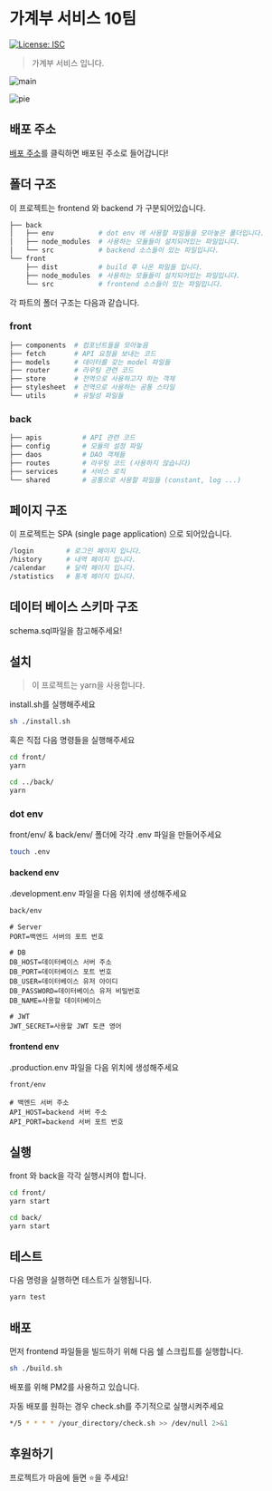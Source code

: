 # 가계부 서비스 10팀

<p>
  <a href="#" target="_blank">
    <img alt="License: ISC" src="https://img.shields.io/badge/License-ISC-yellow.svg" />
  </a>
</p>

> 가계부 서비스 입니다.

![main](https://user-images.githubusercontent.com/38618187/89118751-2f08ec00-d4e3-11ea-81ae-1fedf50090dc.gif)

![pie](https://user-images.githubusercontent.com/38618187/89609494-000fc300-d8b3-11ea-88ac-14d43456ce7e.gif)

## 배포 주소

[배포 주소](http://13.125.235.10/)를 클릭하면 배포된 주소로 들어갑니다!

## 폴더 구조

이 프로젝트는 frontend 와 backend 가 구분되어있습니다.

```bash
├── back
│   ├── env           # dot env 에 사용할 파일들을 모아놓은 폴더입니다.
│   ├── node_modules  # 사용하는 모듈들이 설치되어있는 파일입니다.
│   └── src           # backend 소스들이 있는 파일입니다.
└── front
    ├── dist          # build 후 나온 파일들 입니다.
    ├── node_modules  # 사용하는 모듈들이 설치되어있는 파일입니다.
    └── src           # frontend 소스들이 있는 파일입니다.
```

각 파트의 폴더 구조는 다음과 같습니다.

### front

```bash
├── components  # 컴포넌트들을 모아놓음
├── fetch       # API 요청을 보내는 코드
├── models      # 데이터를 갖는 model 파일들
├── router      # 라우팅 관련 코드
├── store       # 전역으로 사용하고자 하는 객체
├── stylesheet  # 전역으로 사용하는 공통 스타일
└── utils       # 유틸성 파일들
```

### back

```bash
├── apis          # API 관련 코드
├── config        # 모듈의 설정 파일
├── daos          # DAO 객체들
├── routes        # 라우팅 코드 (사용하지 않습니다)
├── services      # 서비스 로직
└── shared        # 공통으로 사용할 파일들 (constant, log ...)
```

## 페이지 구조

이 프로젝트는 SPA (single page application) 으로 되어있습니다.

```bash
/login        # 로그인 페이지 입니다.
/history      # 내역 페이지 입니다.
/calendar     # 달력 페이지 입니다.
/statistics   # 통계 페이지 입니다.
```

## 데이터 베이스 스키마 구조

schema.sql파일을 참고해주세요!

## 설치

> 이 프로젝트는 yarn을 사용합니다.

install.sh를 실행해주세요

```bash
sh ./install.sh
```

혹은 직접 다음 명령들을 실행해주세요

```bash
cd front/
yarn

cd ../back/
yarn
```

### dot env

front/env/ & back/env/ 폴더에 각각 .env 파일을 만들어주세요

```bash
touch .env
```

#### backend env

.development.env 파일을 다음 위치에 생성해주세요

```bash
back/env
```

```env
# Server
PORT=백엔드 서버의 포트 번호

# DB
DB_HOST=데이터베이스 서버 주소
DB_PORT=데이터베이스 포트 번호
DB_USER=데이터베이스 유저 아이디
DB_PASSWORD=데이터베이스 유저 비밀번호
DB_NAME=사용할 데이터베이스

# JWT
JWT_SECRET=사용할 JWT 토큰 영어
```

#### frontend env

.production.env 파일을 다음 위치에 생성해주세요

```bash
front/env
```

```env
# 백엔드 서버 주소
API_HOST=backend 서버 주소
API_PORT=backend 서버 포트 번호
```

## 실행

front 와 back을 각각 실행시켜야 합니다.

```bash
cd front/
yarn start
```

```bash
cd back/
yarn start
```

## 테스트

다음 명령을 실행하면 테스트가 실행됩니다.

```sh
yarn test
```

## 배포

먼저 frontend 파일들을 빌드하기 위해 다음 쉘 스크립트를 실행합니다.

```bash
sh ./build.sh
```

배포를 위해 PM2를 사용하고 있습니다.

자동 배포를 원하는 경우 check.sh를 주기적으로 실행시켜주세요

```bash
*/5 * * * * /your_directory/check.sh >> /dev/null 2>&1
```

## 후원하기

프로젝트가 마음에 들면 ⭐️을 주세요!

